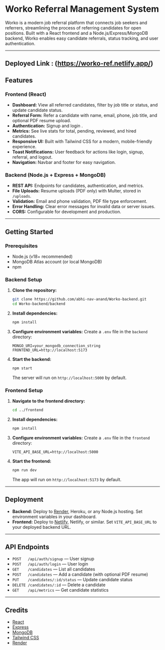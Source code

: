 # Worko Referral Management System

Worko is a modern job referral platform that connects job seekers and referrers, streamlining the process of referring candidates for open positions. Built with a React frontend and a Node.js/Express/MongoDB backend, Worko enables easy candidate referrals, status tracking, and user authentication.

---
## Deployed Link : (https://worko-ref.netlify.app/)

## Features

### Frontend (React)
- **Dashboard:** View all referred candidates, filter by job title or status, and update candidate status.
- **Referral Form:** Refer a candidate with name, email, phone, job title, and optional PDF resume upload.
- **Authentication:** Signup and login .
- **Metrics:** See live stats for total, pending, reviewed, and hired candidates.
- **Responsive UI:** Built with Tailwind CSS for a modern, mobile-friendly experience.
- **Toast Notifications:** User feedback for actions like login, signup, referral, and logout.
- **Navigation:** Navbar and footer for easy navigation.

### Backend (Node.js + Express + MongoDB)
- **REST API:** Endpoints for candidates, authentication, and metrics.
- **File Uploads:** Resume uploads (PDF only) with Multer, stored in `/uploads`.
- **Validation:** Email and phone validation, PDF file type enforcement.
- **Error Handling:** Clear error messages for invalid data or server issues.
- **CORS:** Configurable for development and production.

---

## Getting Started

### Prerequisites
- Node.js (v18+ recommended)
- MongoDB Atlas account (or local MongoDB)
- npm

### Backend Setup

1. **Clone the repository:**
   ```bash
   git clone https://github.com/abhi-nav-anand/Worko-backend.git
   cd Worko-backend/backend
   ```

2. **Install dependencies:**
   ```bash
   npm install
   ```

3. **Configure environment variables:**
   Create a `.env` file in the `backend` directory:
   ```
   MONGO_URI=your_mongodb_connection_string
   FRONTEND_URL=http://localhost:5173
   ```

4. **Start the backend:**
   ```bash
   npm start
   ```
   The server will run on `http://localhost:5000` by default.

### Frontend Setup

1. **Navigate to the frontend directory:**
   ```bash
   cd ../frontend
   ```

2. **Install dependencies:**
   ```bash
   npm install
   ```

3. **Configure environment variables:**
   Create a `.env` file in the `frontend` directory:
   ```
   VITE_API_BASE_URL=http://localhost:5000
   ```

4. **Start the frontend:**
   ```bash
   npm run dev
   ```
   The app will run on `http://localhost:5173` by default.

---

## Deployment

- **Backend:** Deploy to [Render](https://worko-backend-1-7r3k.onrender.com), Heroku, or any Node.js hosting. Set environment variables in your dashboard.
- **Frontend:** Deploy to [Netlify](https://worko-ref.netlify.app/), Netlify, or similar. Set `VITE_API_BASE_URL` to your deployed backend URL.

---

## API Endpoints

- `POST   /api/auth/signup` — User signup
- `POST   /api/auth/login` — User login
- `GET    /candidates` — List all candidates
- `POST   /candidates` — Add a candidate (with optional PDF resume)
- `PUT    /candidates/:id/status` — Update candidate status
- `DELETE /candidates/:id` — Delete a candidate
- `GET    /api/metrics` — Get candidate statistics

---


## Credits

- [React](https://react.dev/)
- [Express](https://expressjs.com/)
- [MongoDB](https://www.mongodb.com/)
- [Tailwind CSS](https://tailwindcss.com/)
- [Render](https://render.com/)
